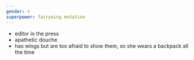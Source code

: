 ```yaml
---
gender: ♀
superpower: fairywing mutation
---
```


- editor in the press
- apathetic douche
- has wings but are too afraid to show them, so she wears a backpack all the time